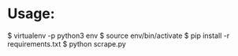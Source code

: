 # Usage: 
$ virtualenv -p python3 env
$ source env/bin/activate
$ pip install -r requirements.txt
$ python scrape.py 
